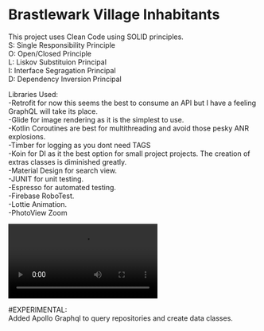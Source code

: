 # Brastlewark Village Inhabitants
This project uses Clean Code using SOLID principles.  
S: Single Responsibility Principle  
O: Open/Closed Principle  
L: Liskov Substituion Principal  
I: Interface Segragation Principal  
D: Dependency Inversion Principal  

Libraries Used:  
-Retrofit for now this seems the best to consume an API but I have a feeling GraphQL will take its place.  
-Glide for image rendering as it is the simplest to use.  
-Kotlin Coroutines are best for multithreading and avoid those pesky ANR explosions.  
-Timber for logging as you dont need TAGS  
-Koin for DI as it the best option for small project projects. The creation of extras classes is diminished greatly.  
-Material Design for search view.   
-JUNIT for unit testing.   
-Espresso for automated testing.  
-Firebase RoboTest.  
-Lottie Animation.  
-PhotoView Zoom
  
![](finalgithub.mov)

#EXPERIMENTAL:  
Added Apollo Graphql to query repositories and create data classes.
